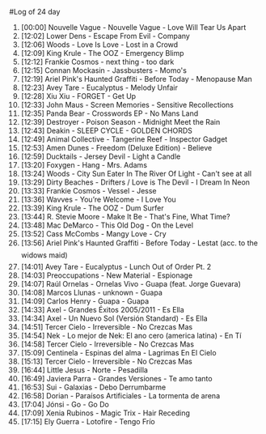 #Log of 24 day

1. [00:00] Nouvelle Vague - Nouvelle Vague - Love Will Tear Us Apart
1. [12:02] Lower Dens - Escape From Evil - Company
1. [12:06] Woods - Love Is Love - Lost in a Crowd
1. [12:09] King Krule - The OOZ - Emergency Blimp
1. [12:12] Frankie Cosmos - next thing - too dark
1. [12:15] Connan Mockasin - Jassbusters - Momo's
1. [12:19] Ariel Pink's Haunted Graffiti - Before Today - Menopause Man
1. [12:23] Avey Tare - Eucalyptus - Melody Unfair
1. [12:28] Xiu Xiu - FORGET - Get Up
1. [12:33] John Maus - Screen Memories - Sensitive Recollections
1. [12:35] Panda Bear - Crosswords EP - No Mans Land
1. [12:39] Destroyer - Poison Season - Midnight Meet the Rain
1. [12:43] Deakin - SLEEP CYCLE - GOLDEN CHORDS
1. [12:49] Animal Collective - Tangerine Reef - Inspector Gadget
1. [12:53] Amen Dunes - Freedom (Deluxe Edition) - Believe
1. [12:59] Ducktails - Jersey Devil - Light a Candle
1. [13:20] Foxygen - Hang - Mrs. Adams
1. [13:24] Woods - City Sun Eater In The River Of Light - Can't see at all
1. [13:29] Dirty Beaches - Drifters / Love is The Devil - I Dream In Neon
1. [13:33] Frankie Cosmos - Vessel - Jesse
1. [13:36] Wavves - You’re Welcome - I Love You
1. [13:39] King Krule - The OOZ - Dum Surfer
1. [13:44] R. Stevie Moore - Make It Be - That's Fine, What Time?
1. [13:48] Mac DeMarco - This Old Dog - On the Level
1. [13:52] Cass McCombs - Mangy Love - Cry
1. [13:56] Ariel Pink's Haunted Graffiti - Before Today - Lestat (acc. to the widows maid)
1. [14:01] Avey Tare - Eucalyptus - Lunch Out of Order Pt. 2
1. [14:03] Preoccupations - New Material - Espionage
1. [14:07] Raúl Ornelas - Ornelas Vivo - Guapa (feat. Jorge Guevara)
1. [14:08] Marcos Llunas - unknown - Guapa
1. [14:09] Carlos Henry - Guapa - Guapa
1. [14:33] Axel - Grandes Éxitos 2005/2011 - Es Ella
1. [14:34] Axel - Un Nuevo Sol (Versión Standard) - Es Ella
1. [14:51] Tercer Cielo - Irreversible - No Crezcas Mas
1. [14:54] Nek - Lo mejor de Nek: El ano cero (america latina) - En Tí
1. [14:58] Tercer Cielo - Irreversible - No Crezcas Mas
1. [15:09] Centinela - Espinas del alma - Lagrimas En El Cielo
1. [15:13] Tercer Cielo - Irreversible - No Crezcas Mas
1. [16:44] Little Jesus - Norte - Pesadilla
1. [16:49] Javiera Parra - Grandes Versiones - Te amo tanto
1. [16:53] Sui - Galaxias - Debo Derrumbarme
1. [16:58] Dorian - Paraísos Artificiales - La tormenta de arena
1. [17:04] Jónsi - Go - Go Do
1. [17:09] Xenia Rubinos - Magic Trix - Hair Receding
1. [17:15] Ely Guerra - Lotofire - Tengo Frío
